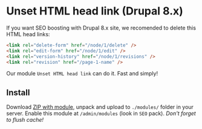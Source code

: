# Unset HTML head link (Drupal 8.x)

If you want SEO boosting with Drupal 8.x site, we recomended to delete this HTML head links:

```html
<link rel="delete-form" href="/node/1/delete" />
<link rel="edit-form" href="/node/1/edit" />
<link rel="version-history" href="/node/1/revisions" />
<link rel="revision" href="/page-1-name" />
```
Our module ``Unset HTML head link`` can do it. Fast and simply!

## Install

Download [ZIP with module](https://github.com/enjoyiacm/unset_html_head_link/archive/master.zip), unpack and upload to ``./modules/`` folder in your server. Enable this module at ``/admin/modules`` (look in ``SEO`` pack). _Don't forget to flush cache!_
